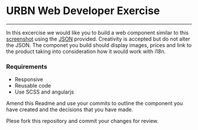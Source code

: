 # URBN Web Developer Exercise
---

In this excercise we would like you to build a web component similar to this [screenshot](recommendation_screenshot.jpg) using the [JSON](data/recommendations.json) provided. Creativity is accepted but do not alter the JSON. The componet you build should display images, prices and link to the product taking into consideration how it would work with i18n.

### Requirements
* Responsive
* Reusable code
* Use SCSS and angularjs

Amend this Readme and use your commits to outline the component you have created and the decisions that you have made.

Plese fork this repository and commit your changes for review.